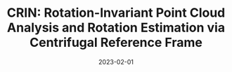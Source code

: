 ---
title: "CRIN: Rotation-Invariant Point Cloud Analysis and Rotation Estimation via Centrifugal Reference Frame"
collection: publications
permalink: /publications/crin
excerpt: 'In this paper, we propose the CRIN, namely Centrifugal Rotation-Invariant Network. CRIN directly takes the coordinates of points as input and transforms local points into rotation-invariant representations via centrifugal reference frames. Aided by centrifugal reference frames, each point corresponds to a discrete rotation so that the information of rotations can be implicitly stored in point features. Unfortunately, discrete points are far from describing the whole rotation space. We further introduce a continuous distribution for 3D rotations based on points. Furthermore, we propose an attention-based down-sampling strategy to sample points invariant to rotations. A relation module is adopted at last for reinforcing the long-range dependencies between sampled points and predicts the anchor point for unsupervised rotation estimation. Extensive experiments show that our method achieves rotation invariance, accurately estimates the object rotation. Ablation studies validate the effectiveness of the network design.'
date: '2023-02-01'
venue: 'AAAI'
image: '/images/crin.jpg'
arxiv: 'https://arxiv.org/abs/2303.03101'
code: 'https://github.com/yokinglou/CRIN'
weight: 50
citation: 'Lou, Y., Ye, Z., You, Y., Jiang, N., Lu, J., Wang, W., ... & Lu, C. (2023). CRIN: Rotation-Invariant Point Cloud Analysis and Rotation Estimation via Centrifugal Reference Frame. arXiv preprint arXiv:2303.03101.'
authors: 'Lou, Yujing and Ye, Zelin and <b>You, Yang</b> and Jiang, Nianjuan and Lu, Jiangbo and Wang, Weiming and Ma, Lizhuang and Lu, Cewu'
---